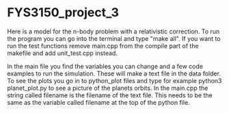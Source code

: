 # FYS3150_project_3

Here is a model for the n-body problem with a relativistic correction. To run the program you can go into the terminal and type "make all".
If you want to run the test functions remove main.cpp from the compile part of the makefile and add unit_test.cpp instead.

In the main file you find the variables you can change and a few code examples to run the simulation. These will make a text file in the data folder. 
To see the plots you go in to python_plot files and type for example python3 planet_plot.py to see a picture of the planets orbits.
In the main.cpp the string called filename is the filename of the text file. This needs to be the same as the variable called filename at the top of the python file.
